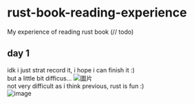 # rust-book-reading-experience
My experience of reading rust book (// todo)
## day 1
idk i just strat record it, i hope i can finish it :)  
but a little bit difficus...
![圖片](https://github.com/user-attachments/assets/96e9ac44-88e3-4864-beff-25f12eb5623c)  
not very difficult as i think previous, rust is fun :)  
![image](https://github.com/user-attachments/assets/6770ed0f-de55-448b-9452-386c0b64e91d)
